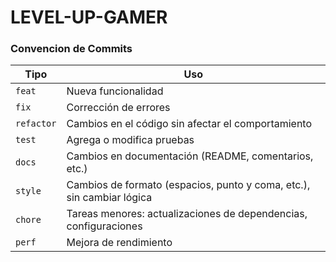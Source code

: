 # LEVEL-UP-GAMER

### Convencion de Commits

| Tipo       | Uso                                                                   |
| ---------- | --------------------------------------------------------------------- |
| `feat`     | Nueva funcionalidad                                                   |
| `fix`      | Corrección de errores                                                 |
| `refactor` | Cambios en el código sin afectar el comportamiento                    |
| `test`     | Agrega o modifica pruebas                                             |
| `docs`     | Cambios en documentación (README, comentarios, etc.)                  |
| `style`    | Cambios de formato (espacios, punto y coma, etc.), sin cambiar lógica |
| `chore`    | Tareas menores: actualizaciones de dependencias, configuraciones      |
| `perf`     | Mejora de rendimiento                                                 |

